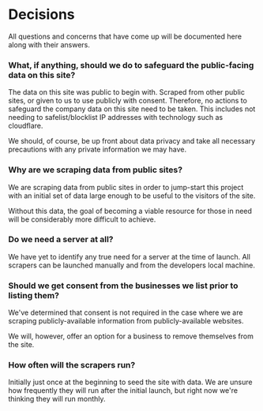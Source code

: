 # Decisions

All questions and concerns that have come up will be documented here along with their answers.

### What, if anything, should we do to safeguard the public-facing data on this site?

The data on this site was public to begin with.  Scraped from other public sites, or given to us to use publicly with consent.
Therefore, no actions to safeguard the company data on this site need to be taken.
This includes not needing to safelist/blocklist IP addresses with technology such as cloudflare.

We should, of course, be up front about data privacy and take all necessary precautions with any private information we may have.

### Why are we scraping data from public sites?

We are scraping data from public sites in order to jump-start this project with an initial set of data large enough to be useful to the visitors of the site.

Without this data, the goal of becoming a viable resource for those in need will be considerably more difficult to achieve.

### Do we need a server at all?

We have yet to identify any true need for a server at the time of launch.  All scrapers can be launched manually and from the developers local machine.

### Should we get consent from the businesses we list prior to listing them?

We've determined that consent is not required in the case where we are scraping publicly-available information from publicly-available websites.

We will, however, offer an option for a business to remove themselves from the site.

### How often will the scrapers run?

Initially just once at the beginning to seed the site with data.  We are unsure how frequently they will run after 
the initial launch, but right now we're thinking they will run monthly.
